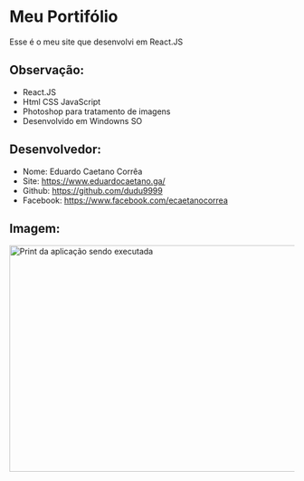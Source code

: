 # Meu Portifólio

Esse é o meu site que desenvolvi em React.JS 

## Observação:
- React.JS
- Html CSS JavaScript
- Photoshop para tratamento de imagens
- Desenvolvido em Windowns SO


## Desenvolvedor:
- Nome: Eduardo Caetano Corrêa
- Site: https://www.eduardocaetano.ga/
- Github: https://github.com/dudu9999
- Facebook: https://www.facebook.com/ecaetanocorrea


## Imagem:

<img src="https://lh3.googleusercontent.com/thN2iwcACGZrh938afbAEIFKK-WyHDrxrHcHEiHC914NT17GG3wwxAcecviNr2-NiWRNxBBZ5-KXB_vwOhMseiMZ3p-C7et6FPKVRsdGlxaP2ClLDFSluwehlT5izGEhwjuNI_UZbNa4aP9FXu11ajTmtYMo_Z8ow6XdZo87lp4bV_58sPBLCF43A_dfspFOkGVROKgzPa07D3UMsjImny4bETSo-yC1DsgwPpZJSO1HL7lEibX-AZq2Bu1t253nI58OkVV0Wj1S1I6prRBJAJZooHdm4-wroiuRcOU_lOFP7-FSJMI7lRgnPoRTN9QUwjjZuT_jKUfz6V5jru8VHZO54SLTAN2dzCaLx1HC6xCYxe-joXjPRom9QZSTeXg4VLUFKROesXy6JX9MdYnkEnnPyf4FcxK2lJqPySwV7qwt5U1Q7NbXO9zGb6v7lrd8WS8b3tpOwlRqkUUQeVlOqIUwm65m5TnVRs6CceR004klj8emYiUXDWlnqRPsVKfe9lv87r2Ojy6TB5RAAD6A4g26xYjfOHQsBlHVROBNEke2pE2tkTJKqxOwCwqjtkRmPS7m2Ehrb29sGoJrmi9_tnvygOC9P659r6eUJSP7BB9rJT7lOT2JuBW8A24-gma5s8iBo9iLsEwO70VP9_G036oUaekOmRHLSbxp-SHRv25cGzK2mfDNdyQ=w544-h300-no" alt="Print da aplicação sendo executada" height="400" width="600">
